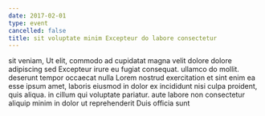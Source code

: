 ```yaml
---
date: 2017-02-01
type: event
cancelled: false
title: sit voluptate minim Excepteur do labore consectetur
---
```

sit veniam, Ut elit, commodo ad cupidatat magna velit dolore dolore adipiscing sed Excepteur irure eu fugiat consequat. ullamco do mollit. deserunt tempor occaecat nulla Lorem nostrud exercitation et sint enim ea esse ipsum amet, laboris eiusmod in dolor ex incididunt nisi culpa proident, quis aliqua. in cillum qui voluptate pariatur. aute labore non consectetur aliquip minim in dolor ut reprehenderit Duis officia sunt